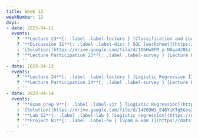```yaml
---
title: Week 12
weekNumber: 12
days:
- date: 2023-04-11
  events:
    ? '**Lecture 23**{: .label .label-lecture } [Classification and Logistic Regression I](lecture/lec23)'
    ? '**Discussion 11**{: .label .label-disc } SQL [worksheet](https://drive.google.com/file/d/1cM6oRbmPBZbqidlW20xP5lu-NrbLubbz/view?usp=sharing), [notebook](https://data100.datahub.berkeley.edu/hub/user-redirect/git-pull?repo=https%3A%2F%2Fgithub.com%2FDS-100%2Fsp23&branch=main&urlpath=lab%2Ftree%2Fsp23%2Fdisc%2Fdisc11%2Fdisc11.ipynb)' 
    : '[Solution](https://drive.google.com/file/d/1O6Hw8FM_p-NAga4J8kzffWNhVl8UQWnb/view?usp=sharing)'
    ? '**Lecture Participation 23**{: .label .label-survey } [Lecture Participation 23](https://app.sli.do/event/81dSUe5fCZsEZVmJ2ig8gA/embed/polls/f35ccc8b-fc07-4f3f-9b2d-6df61233b480)'
    : ''
- date: 2023-04-13
  events:
    ? '**Lecture 24**{: .label .label-lecture } [Logistic Regression II](lecture/lec24)'
    ? '**Lecture Participation 24**{: .label .label-survey } [Lecture Participation 24](https://app.sli.do/event/wbS4mKndjTpY9Px3bNGzaW/embed/polls/94f27c9f-4b6c-48c8-9041-fad43860fe2a)'
    : ''
- date: 2023-04-14
  events:
    ? '**Exam prep 9**{: .label .label-vit } [Logistic Regression](https://drive.google.com/file/d/15QekevXLc-I8kIvQOb_1_6u3azKOV36x/view?usp=sharing)'
    : '[Solution](https://drive.google.com/file/d/14E69W1_E46YiKTg5GoqX7bEAScpwoIUO/view?usp=sharing)'
    ? '**Lab 12**{: .label .label-lab } [Logistic regression](https://data100.datahub.berkeley.edu/hub/user-redirect/git-pull?repo=https%3A%2F%2Fgithub.com%2FDS-100%2Fsp23&branch=main&urlpath=lab%2Ftree%2Fsp23%2Flab%2Flab12%2Flab12.ipynb) (due Apr 18)'
    ? '**Project B1**{: .label .label-hw } [Spam & Ham I](https://data100.datahub.berkeley.edu/hub/user-redirect/git-pull?repo=https%3A%2F%2Fgithub.com%2FDS-100%2Fsp23&branch=main&urlpath=lab%2Ftree%2Fsp23%2Fproj%2FprojB1%2FprojB1.ipynb) (due Apr 20)'
    : ''
---
```

